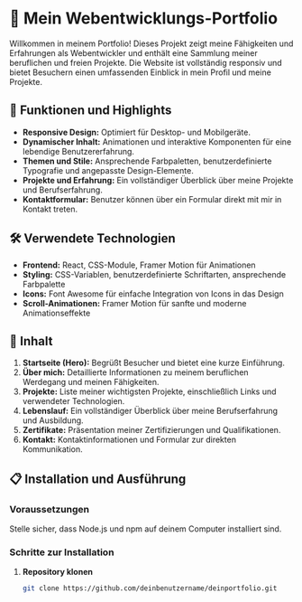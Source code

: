 # 💼 Mein Webentwicklungs-Portfolio

Willkommen in meinem Portfolio! Dieses Projekt zeigt meine Fähigkeiten und Erfahrungen als Webentwickler und enthält eine Sammlung meiner beruflichen und freien Projekte. Die Website ist vollständig responsiv und bietet Besuchern einen umfassenden Einblick in mein Profil und meine Projekte.

## 🚀 Funktionen und Highlights

- **Responsive Design:** Optimiert für Desktop- und Mobilgeräte.
- **Dynamischer Inhalt:** Animationen und interaktive Komponenten für eine lebendige Benutzererfahrung.
- **Themen und Stile:** Ansprechende Farbpaletten, benutzerdefinierte Typografie und angepasste Design-Elemente.
- **Projekte und Erfahrung:** Ein vollständiger Überblick über meine Projekte und Berufserfahrung.
- **Kontaktformular:** Benutzer können über ein Formular direkt mit mir in Kontakt treten.

## 🛠 Verwendete Technologien

- **Frontend:** React, CSS-Module, Framer Motion für Animationen
- **Styling:** CSS-Variablen, benutzerdefinierte Schriftarten, ansprechende Farbpalette
- **Icons:** Font Awesome für einfache Integration von Icons in das Design
- **Scroll-Animationen:** Framer Motion für sanfte und moderne Animationseffekte

## 📄 Inhalt

1. **Startseite (Hero):** Begrüßt Besucher und bietet eine kurze Einführung.
2. **Über mich:** Detaillierte Informationen zu meinem beruflichen Werdegang und meinen Fähigkeiten.
3. **Projekte:** Liste meiner wichtigsten Projekte, einschließlich Links und verwendeter Technologien.
4. **Lebenslauf:** Ein vollständiger Überblick über meine Berufserfahrung und Ausbildung.
5. **Zertifikate:** Präsentation meiner Zertifizierungen und Qualifikationen.
6. **Kontakt:** Kontaktinformationen und Formular zur direkten Kommunikation.

## 📋 Installation und Ausführung

### Voraussetzungen

Stelle sicher, dass Node.js und npm auf deinem Computer installiert sind.

### Schritte zur Installation

1. **Repository klonen**
   ```bash
   git clone https://github.com/deinbenutzername/deinportfolio.git
   ```
